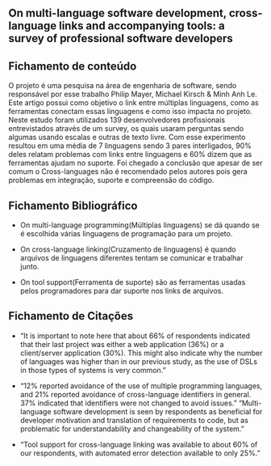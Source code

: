 ## On multi-language software development, cross-language links and accompanying tools: a survey of professional software developers


## Fichamento de conteúdo

O projeto é uma pesquisa na área de engenharia de software, sendo responsável por esse trabalho Philip Mayer, Michael Kirsch & Minh Anh Le. Este artigo possui como objetivo o link entre múltiplas linguagens, como as ferramentas conectam essas linguagens e como isso impacta no projeto. Neste estudo foram utilizados 139 desenvolvedores profissionais entrevistados através de um survey, os quais usaram perguntas sendo algumas usando escalas e outras de texto livre. Com esse experimento resultou em uma média de 7 linguagens sendo 3 pares interligados, 90% deles relatam problemas com links entre linguagens e 60% dizem que as ferramentas ajudam no suporte. Foi chegado a conclusão que apesar de ser comum o Cross-languages não é recomendado pelos autores pois gera problemas em integração, suporte e compreensão do código.


## Fichamento Bibliográfico

* On multi-language programming(Múltiplas linguagens) se dá quando se é escolhida várias linguagens de programação para um projeto.

* On cross-language linking(Cruzamento de linguagens) é quando arquivos de linguagens diferentes tentam se comunicar e trabalhar junto.

* On tool support(Ferramenta de suporte) são as ferramentas usadas pelos programadores para dar suporte nos links de arquivos.


## Fichamento de Citações

* “It is important to note here that about 66% of respondents indicated that their last project was either a web application (36%) or a client/server application (30%). This might also indicate why the number of languages was higher than in our previous study, as the use of DSLs in those types of systems is very common.”

* “12% reported avoidance of the use of multiple programming languages, and 21% reported avoidance of cross-language identifiers in general. 37% indicated that identifiers were not changed to avoid issues.”
“Multi-language software development is seen by respondents as beneficial for developer motivation and translation of requirements to code, but as problematic for understandability and changeability of the system.”

* “Tool support for cross-language linking was available to about 60% of our respondents, with automated error detection available to only 25%.”



